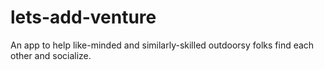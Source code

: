 # lets-add-venture
An app to help like-minded and similarly-skilled outdoorsy folks find each other and socialize.
